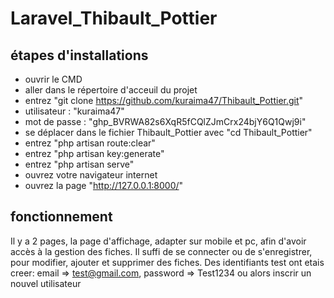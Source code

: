 # Laravel_Thibault_Pottier
## étapes d'installations

- ouvrir le CMD
- aller dans le répertoire d'acceuil du projet 
- entrez "git clone https://github.com/kuraima47/Thibault_Pottier.git"
- utilisateur : "kuraima47"
- mot de passe : "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"
- se déplacer dans le fichier Thibault_Pottier avec "cd Thibault_Pottier"
- entrez "php artisan route:clear"
- entrez "php artisan key:generate"
- entrez "php artisan serve"
- ouvrez votre navigateur internet
- ouvrez la page "http://127.0.0.1:8000/"

## fonctionnement 

Il y a 2 pages, la page d'affichage, adapter sur mobile et pc, afin d'avoir accès à la gestion des fiches.
Il suffi de se connecter ou de s'enregistrer, pour modifier, ajouter et supprimer des fiches. 
Des identifiants test ont etais creer: email => test@gmail.com, password => Test1234 ou alors inscrir un nouvel utilisateur


